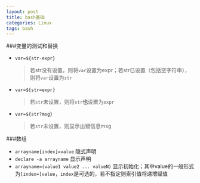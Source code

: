 ```yaml
---
layout: post
title: bash基础
categories: Linux
tags: bash
---
```


###变量的测试和替换
* `var=${str-expr}` 

  > 若str没有设置，则将`var`设置为expr；若str已设置（包括空字符串），则将`var`设置为`str`

* `var=${str=expr}`

  > 若`str`未设置，则将`str`**也**设置为`expr`

* `var=${str?msg}`

  > 若`str`未设置，则显示出错信息msg


###数组
* `arrayname[index]=value` 隐式声明
* `declare -a arrayname` 显示声明
* `arrayname=(value1 value2 ... valueN)` 显示初始化；其中value的一般形式为`[index=]value`，`index`是可选的，若不指定则索引值将递增赋值
